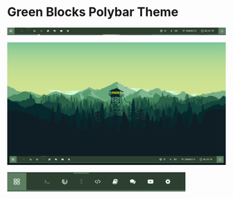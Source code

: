 # Green Blocks Polybar Theme

![greenblock](greenblock.png)

![image_second](greenblock2.png)

![image_third](greenblock3.png)
